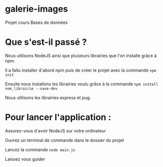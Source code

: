 # galerie-images
Projet cours Bases de données

# Que s'est-il passé ?
Nous utilisons NodeJS ainsi que plusieurs librairies que l'on installe grâce à npm.

Il a fallu installer d'abord npm puis de créer le projet avec la commande `npm init`

Ensuite nous installons les librairies voulu grâce à la commande `npm install nom_librairie --save-dev`

Nous utilisons les librairies express et pug.

# Pour lancer l'application :
Assurez-vous d'avoir NodeJS sur votre ordinateur

Ouvrez un terminal de commande dans le dossier du projet

Lancez la commande `node main.js`

Laissez vous guider